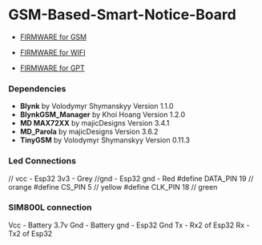 # GSM-Based-Smart-Notice-Board

- [FIRMWARE for GSM](https://github.com/Sanjay0302/GSM-Based-Smart-Notice-Board/releases/tag/v0.2.0)
 
- [FIRMWARE for WIFI](https://github.com/Sanjay0302/GSM-Based-Smart-Notice-Board/releases/tag/v0.1.1)

- [FIRMWARE for GPT](https://github.com/Sanjay0302/GSM-Based-Smart-Notice-Board/blob/main/Programs/openai/ver7.ino)


### Dependencies

- **Blynk** by Volodymyr Shymanskyy Version 1.1.0
- **BlynkGSM_Manager** by Khoi Hoang Version 1.2.0
- **MD MAX72XX** by majicDesigns Version 3.4.1
- **MD_Parola** by majicDesigns Version 3.6.2
- **TinyGSM** by Volodymyr Shymanskyy Version 0.11.3

### Led Connections
// vcc - Esp32 3v3 - Grey
//gnd  - Esp32 gnd - Red
#define DATA_PIN 19  // orange 
#define CS_PIN 5     // yellow
#define CLK_PIN 18   // green

### SIM800L connection
Vcc - Battery 3.7v
Gnd - Battery gnd - Esp32 Gnd
Tx - Rx2 of Esp32
Rx - Tx2 of Esp32
